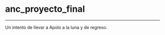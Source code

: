 # anc_proyecto_final
-------------------------
Un intento de llevar a Apolo a la luna y de regreso.
